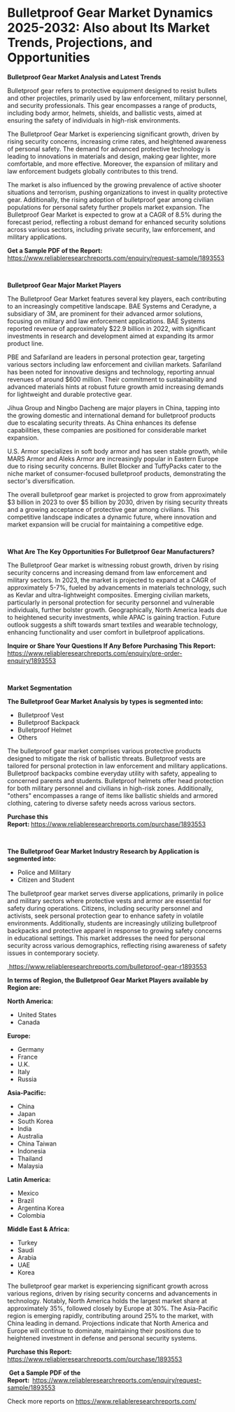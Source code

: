 <p><h1>Bulletproof Gear Market Dynamics 2025-2032: Also about Its Market Trends, Projections, and Opportunities</h1></p><p><strong>Bulletproof Gear Market Analysis and Latest Trends</strong></p>
<p><p>Bulletproof gear refers to protective equipment designed to resist bullets and other projectiles, primarily used by law enforcement, military personnel, and security professionals. This gear encompasses a range of products, including body armor, helmets, shields, and ballistic vests, aimed at ensuring the safety of individuals in high-risk environments.</p><p>The Bulletproof Gear Market is experiencing significant growth, driven by rising security concerns, increasing crime rates, and heightened awareness of personal safety. The demand for advanced protective technology is leading to innovations in materials and design, making gear lighter, more comfortable, and more effective. Moreover, the expansion of military and law enforcement budgets globally contributes to this trend.</p><p>The market is also influenced by the growing prevalence of active shooter situations and terrorism, pushing organizations to invest in quality protective gear. Additionally, the rising adoption of bulletproof gear among civilian populations for personal safety further propels market expansion. The Bulletproof Gear Market is expected to grow at a CAGR of 8.5% during the forecast period, reflecting a robust demand for enhanced security solutions across various sectors, including private security, law enforcement, and military applications.</p></p>
<p><strong>Get a Sample PDF of the Report:&nbsp;</strong> <a href="https://www.reliableresearchreports.com/enquiry/request-sample/1893553?utm_campaign=2243&utm_medium=2&utm_source=Github&utm_content=ia&utm_term=05042025&utm_id=bulletproof-gear">https://www.reliableresearchreports.com/enquiry/request-sample/1893553</a></p>
<p>&nbsp;</p>
<p><strong>Bulletproof Gear Major Market Players</strong></p>
<p><p>The Bulletproof Gear Market features several key players, each contributing to an increasingly competitive landscape. BAE Systems and Ceradyne, a subsidiary of 3M, are prominent for their advanced armor solutions, focusing on military and law enforcement applications. BAE Systems reported revenue of approximately $22.9 billion in 2022, with significant investments in research and development aimed at expanding its armor product line.</p><p>PBE and Safariland are leaders in personal protection gear, targeting various sectors including law enforcement and civilian markets. Safariland has been noted for innovative designs and technology, reporting annual revenues of around $600 million. Their commitment to sustainability and advanced materials hints at robust future growth amid increasing demands for lightweight and durable protective gear.</p><p>Jihua Group and Ningbo Dacheng are major players in China, tapping into the growing domestic and international demand for bulletproof products due to escalating security threats. As China enhances its defense capabilities, these companies are positioned for considerable market expansion.</p><p>U.S. Armor specializes in soft body armor and has seen stable growth, while MARS Armor and Aleks Armor are increasingly popular in Eastern Europe due to rising security concerns. Bullet Blocker and TuffyPacks cater to the niche market of consumer-focused bulletproof products, demonstrating the sector's diversification.</p><p>The overall bulletproof gear market is projected to grow from approximately $3 billion in 2023 to over $5 billion by 2030, driven by rising security threats and a growing acceptance of protective gear among civilians. This competitive landscape indicates a dynamic future, where innovation and market expansion will be crucial for maintaining a competitive edge.</p></p>
<p>&nbsp;</p>
<p><strong>What Are The Key Opportunities For Bulletproof Gear Manufacturers?</strong></p>
<p><p>The Bulletproof Gear market is witnessing robust growth, driven by rising security concerns and increasing demand from law enforcement and military sectors. In 2023, the market is projected to expand at a CAGR of approximately 5-7%, fueled by advancements in materials technology, such as Kevlar and ultra-lightweight composites. Emerging civilian markets, particularly in personal protection for security personnel and vulnerable individuals, further bolster growth. Geographically, North America leads due to heightened security investments, while APAC is gaining traction. Future outlook suggests a shift towards smart textiles and wearable technology, enhancing functionality and user comfort in bulletproof applications.</p></p>
<p><strong>Inquire or Share Your Questions If Any Before Purchasing This Report:</strong> <a href="https://www.reliableresearchreports.com/enquiry/pre-order-enquiry/1893553?utm_campaign=2243&utm_medium=2&utm_source=Github&utm_content=ia&utm_term=05042025&utm_id=bulletproof-gear">https://www.reliableresearchreports.com/enquiry/pre-order-enquiry/1893553</a></p>
<p>&nbsp;</p>
<p><strong>Market Segmentation</strong></p>
<p><strong>The Bulletproof Gear Market Analysis by types is segmented into:</strong></p>
<p><ul><li>Bulletproof Vest</li><li>Bulletproof Backpack</li><li>Bulletproof Helmet</li><li>Others</li></ul></p>
<p><p>The bulletproof gear market comprises various protective products designed to mitigate the risk of ballistic threats. Bulletproof vests are tailored for personal protection in law enforcement and military applications. Bulletproof backpacks combine everyday utility with safety, appealing to concerned parents and students. Bulletproof helmets offer head protection for both military personnel and civilians in high-risk zones. Additionally, "others" encompasses a range of items like ballistic shields and armored clothing, catering to diverse safety needs across various sectors.</p></p>
<p><strong>Purchase this Report:&nbsp;</strong><a href="https://www.reliableresearchreports.com/purchase/1893553?utm_campaign=2243&utm_medium=2&utm_source=Github&utm_content=ia&utm_term=05042025&utm_id=bulletproof-gear">https://www.reliableresearchreports.com/purchase/1893553</a></p>
<p>&nbsp;</p>
<p><strong>The Bulletproof Gear Market Industry Research by Application is segmented into:</strong></p>
<p><ul><li>Police and Military</li><li>Citizen and Student</li></ul></p>
<p><p>The bulletproof gear market serves diverse applications, primarily in police and military sectors where protective vests and armor are essential for safety during operations. Citizens, including security personnel and activists, seek personal protection gear to enhance safety in volatile environments. Additionally, students are increasingly utilizing bulletproof backpacks and protective apparel in response to growing safety concerns in educational settings. This market addresses the need for personal security across various demographics, reflecting rising awareness of safety issues in contemporary society.</p></p>
<p><a href="https://www.reliableresearchreports.com/bulletproof-gear-r1893553?utm_campaign=2243&utm_medium=2&utm_source=Github&utm_content=ia&utm_term=05042025&utm_id=bulletproof-gear">&nbsp;https://www.reliableresearchreports.com/bulletproof-gear-r1893553</a></p>
<p><strong>In terms of Region, the Bulletproof Gear Market Players available by Region are:</strong></p>
<p>
    <p> <strong> North America: </strong>
        <ul>
            <li>United States</li>
            <li>Canada</li>
        </ul>
        </p> 
    <p> <strong> Europe: </strong>
        <ul>
            <li>Germany</li>
            <li>France</li>
            <li>U.K.</li>
            <li>Italy</li>
            <li>Russia</li>
        </ul>
        </p> 
    <p> <strong> Asia-Pacific: </strong>
        <ul>
            <li>China</li>
            <li>Japan</li>
            <li>South Korea</li>
            <li>India</li>
            <li>Australia</li>
            <li>China Taiwan</li>
            <li>Indonesia</li>
            <li>Thailand</li>
            <li>Malaysia</li>
        </ul>
        </p> 
    <p> <strong> Latin America: </strong>
        <ul>
            <li>Mexico</li>
            <li>Brazil</li>
            <li>Argentina Korea</li>
            <li>Colombia</li>
        </ul>
        </p> 
    <p> <strong> Middle East & Africa: </strong>
        <ul>
            <li>Turkey</li>
            <li>Saudi</li>
            <li>Arabia</li>
            <li>UAE</li>
            <li>Korea</li>
        </ul>
    </p>
    </p>
<p><p>The bulletproof gear market is experiencing significant growth across various regions, driven by rising security concerns and advancements in technology. Notably, North America holds the largest market share at approximately 35%, followed closely by Europe at 30%. The Asia-Pacific region is emerging rapidly, contributing around 25% to the market, with China leading in demand. Projections indicate that North America and Europe will continue to dominate, maintaining their positions due to heightened investment in defense and personal security systems.</p></p>
<p><strong>Purchase this Report: </strong><a href="https://www.reliableresearchreports.com/purchase/1893553?utm_campaign=2243&utm_medium=2&utm_source=Github&utm_content=ia&utm_term=05042025&utm_id=bulletproof-gear">https://www.reliableresearchreports.com/purchase/1893553</a></p>
<p>&nbsp;<strong>Get a Sample PDF of the Report:&nbsp;&nbsp;</strong><a href="https://www.reliableresearchreports.com/enquiry/request-sample/1893553?utm_campaign=2243&utm_medium=2&utm_source=Github&utm_content=ia&utm_term=05042025&utm_id=bulletproof-gear">https://www.reliableresearchreports.com/enquiry/request-sample/1893553</a></p>
<p><strong></strong></p>
<p>Check more reports on <a href="https://www.reliableresearchreports.com/?utm_campaign=2243&utm_medium=2&utm_source=Github&utm_content=ia&utm_term=05042025&utm_id=bulletproof-gear">https://www.reliableresearchreports.com/</a></p>